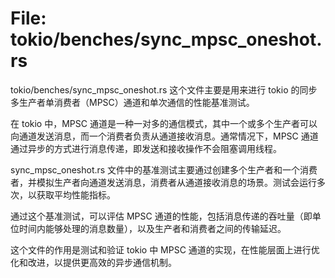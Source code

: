 # File: tokio/benches/sync_mpsc_oneshot.rs

tokio/benches/sync_mpsc_oneshot.rs 这个文件主要是用来进行 tokio 的同步多生产者单消费者（MPSC）通道和单次通信的性能基准测试。

在 tokio 中，MPSC 通道是一种一对多的通信模式，其中一个或多个生产者可以向通道发送消息，而一个消费者负责从通道接收消息。通常情况下，MPSC 通道通过异步的方式进行消息传递，即发送和接收操作不会阻塞调用线程。

sync_mpsc_oneshot.rs 文件中的基准测试主要通过创建多个生产者和一个消费者，并模拟生产者向通道发送消息，消费者从通道接收消息的场景。测试会运行多次，以获取平均性能指标。

通过这个基准测试，可以评估 MPSC 通道的性能，包括消息传递的吞吐量（即单位时间内能够处理的消息数量），以及生产者和消费者之间的传输延迟。

这个文件的作用是测试和验证 tokio 中 MPSC 通道的实现，在性能层面上进行优化和改进，以提供更高效的异步通信机制。

